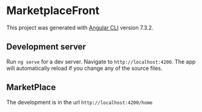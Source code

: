 # MarketplaceFront

This project was generated with [Angular CLI](https://github.com/angular/angular-cli) version 7.3.2.

## Development server

Run `ng serve` for a dev server. Navigate to `http://localhost:4200`. The app will automatically reload if you change any of the source files.

## MarketPlace 

The development is in the url `http://localhost:4200/home`